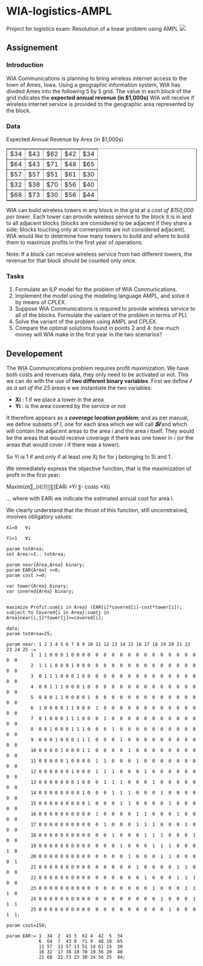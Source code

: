 # WIA-logistics-AMPL
Project for logistics exam: Resolution of a linear problem using AMPL
<img src="https://www.artelys.com/wp-content/uploads/2018/11/ampl.png"/>

## Assignement

### Introduction
WIA Communications is planning to bring wireless internet access to the town of Ames, Iowa. Using a geographic information system, WIA has divided Ames into the following 5 by 5 grid. The value in each block of the grid indicates the **expected annual revenue (in $1,000s)** WIA will receive if wireless internet service is provided to the geographic area represented by the block.

### Data 
Expected Annual Revenue by Area (in $1,000s)


<div>
<table border="1"style="text-align: center;">
  <tr><td>$34</td><td> 	$43</td><td> 	$62 </td><td>	$42</td><td> 	$34</td></tr>
  <tr><td>$64</td><td>$43</td><td> 	$71</td><td> 	$48</td><td> 	$65</td></tr>
  <tr><td>$57</td><td>	$57</td><td> 	$51 </td><td>	$61</td><td> 	$30</td></tr>
  <tr><td>$32</td><td>	$38</td><td> 	$70</td><td> 	$56</td><td> 	$40</td></tr>
  <tr><td>$68</td><td> 	$73</td><td> 	$30</td><td> 	$56 </td><td>	$44</td></tr>
  </table>
</div>


WIA can build wireless towers in any block in the grid at a *cost of $150,000 per tower*. Each tower can provide wireless service to the block it is in and to all adjacent blocks (blocks are considered to be adjacent if they share a side; blocks touching only at cornerpoints are not considered adjacent). WIA would like to determine how many towers to build and where to build them to maximize profits in the first year of operations. 

Note: If a block can receive wireless service from two different towers, the revenue for that block should be counted only once.

### Tasks
1. Formulate an ILP model for the problem of WIA Communications.
2. Implement the model using the modeling language AMPL, and solve it by means of CPLEX.
3. Suppose WIA Communications is required to provide wireless service to all of the blocks. Formulate the variant of the problem in terms of PLI.
4. Solve the variant of the problem using AMPL and CPLEX. 
5. Compare the optimal solutions found in points 2 and 4: how much money will WIA make in the first year in the two scenarios?

## Developement

The WIA Communications problem requires profit maximization.
We have both costs and revenues data, they only need to be activated or not. This we can do
with the use of **two different binary variables**. First we define ***𝐼*** *as a set of the 25 areas* e
we instantiate the two variables:
- **Xi** : 1 if we place a tower in the area 
- **Yi** : is the area covered by the service or not 

It therefore appears as a ***coverage location problem***; and as per manual, we define
subsets of 𝐼, one for each area which we will call ***𝑺𝒊*** and which will contain the adjacent areas
to the area 𝑖 and the area 𝑖 itself. They would be the areas that would receive coverage if there was one
tower in 𝑖 (or the areas that would cover 𝑖 if there was a tower).

So Yi is 1 if and only if at least one Xj for for j belonging to Si and 1.

We immediately express the objective function, that is the maximization of profit in the first year:

Maximize∑_(i∈I)▒〖(EARi ×Yi 〗- costo ×Xi)

... where with EARi we indicate the estimated annual cost for area i.

We clearly understand that the thrust of this function, still unconstrained, involves obligatory values:

	Xi=0   ∀i

	Yi=1   ∀i





```AMPL
param totArea;
set Area:=1.. totArea;

param near{Area,Area} binary;
param EAR{Area} >=0;
param cost >=0;

var tower{Area} binary;
var covered{Area} binary;


maximize Profit:sum{i in Area} (EAR[i]*covered[i]-cost*tower[i]);
subject to Covered{i in Area}:sum{j in Area}near[i,j]*tower[j]>=covered[i];
```


```DAT
data;
param totArea=25;
 
param near: 1 2 3 4 5 6 7 8 9 10 11 12 13 14 15 16 17 18 19 20 21 22 23 24 25 :=
         1  1 1 0 0 0 1 0 0 0 0  0  0  0  0  0  0  0  0  0  0  0  0  0  0  0
         2  1 1 1 0 0 0 1 0 0 0  0  0  0  0  0  0  0  0  0  0  0  0  0  0  0
         3  0 1 1 1 0 0 0 1 0 0  0  0  0  0  0  0  0  0  0  0  0  0  0  0  0
         4  0 0 1 1 1 0 0 0 1 0  0  0  0  0  0  0  0  0  0  0  0  0  0  0  0
         5  0 0 0 1 1 0 0 0 0 1  0  0  0  0  0  0  0  0  0  0  0  0  0  0  0
         6  1 0 0 0 0 1 1 0 0 0  1  0  0  0  0  0  0  0  0  0  0  0  0  0  0 
         7  0 1 0 0 0 1 1 1 0 0  0  1  0  0  0  0  0  0  0  0  0  0  0  0  0
         8  0 0 1 0 0 0 1 1 1 0  0  0  1  0  0  0  0  0  0  0  0  0  0  0  0
         9  0 0 0 1 0 0 0 1 1 1  0  0  0  1  0  0  0  0  0  0  0  0  0  0  0
         10 0 0 0 0 1 0 0 0 1 1  0  0  0  0  1  0  0  0  0  0  0  0  0  0  0
         11 0 0 0 0 0 1 0 0 0 0  1  1  0  0  0  1  0  0  0  0  0  0  0  0  0
         12 0 0 0 0 0 0 1 0 0 0  1  1  1  0  0  0  1  0  0  0  0  0  0  0  0
         13 0 0 0 0 0 0 0 1 0 0  0  1  1  1  0  0  0  1  0  0  0  0  0  0  0
         14 0 0 0 0 0 0 0 0 1 0  0  0  1  1  1  0  0  0  1  0  0  0  0  0  0
         15 0 0 0 0 0 0 0 0 0 1  0  0  0  1  1  0  0  0  0  1  0  0  0  0  0
         16 0 0 0 0 0 0 0 0 0 0  1  0  0  0  0  1  1  0  0  0  1  0  0  0  0 
         17 0 0 0 0 0 0 0 0 0 0  0  1  0  0  0  1  1  1  0  0  0  1  0  0  0 
         18 0 0 0 0 0 0 0 0 0 0  0  0  1  0  0  0  1  1  1  0  0  0  1  0  0 
         19 0 0 0 0 0 0 0 0 0 0  0  0  0  1  0  0  0  1  1  1  0  0  0  1  0  
         20 0 0 0 0 0 0 0 0 0 0  0  0  0  0  1  0  0  0  1  1  0  0  0  0  1
         21 0 0 0 0 0 0 0 0 0 0  0  0  0  0  0  1  0  0  0  0  1  1  0  0  0
         22 0 0 0 0 0 0 0 0 0 0  0  0  0  0  0  0  1  0  0  0  1  1  1  0  0
         23 0 0 0 0 0 0 0 0 0 0  0  0  0  0  0  0  0  1  0  0  0  1  1  1  0 
         24 0 0 0 0 0 0 0 0 0 0  0  0  0  0  0  0  0  0  1  0  0  0  1  1  1
         25 0 0 0 0 0 0 0 0 0 0  0  0  0  0  0  0  0  0  0  1  0  0  0  1  1;
         
param cost=150;

param EAR:= 1  34  2  43 3  62 4  42  5  34 
            6  64  7  43 8  71 9  48 10  65
            11 57  12 57 13 51 14 61 15  30
            16 32  17 38 18 70 19 56 20  40
            21 68  22 73 23 30 24 56 25  44;
            
```
            

           
